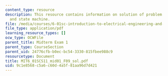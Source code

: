 ```yaml
---
content_type: resource
description: This resource contains information on solution of problem on OOP, signals,
  and state machine.
file: /media/courses/6-01sc-introduction-to-electrical-engineering-and-computer-science-i-spring-2011/9c1e8568c5a6c60d4a5f81aa96d7d421_MIT6_01SCS11_mid01_F09_sol.pdf
file_type: application/pdf
learning_resource_types: []
ocw_type: OCWFile
parent_title: Midterm Exam 1
parent_type: CourseSection
parent_uid: 24776cfb-b0ec-bc54-3330-815fbee988c9
resourcetype: Document
title: MIT6_01SCS11_mid01_F09_sol.pdf
uid: 9c1e8568-c5a6-c60d-4a5f-81aa96d7d421
---
```

